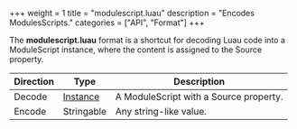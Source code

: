 +++
weight = 1
title = "modulescript.luau"
description = "Encodes ModulesScripts."
categories = ["API", "Format"]
+++

The **modulescript.luau** format is a shortcut for decoding Luau code into
a ModuleScript instance, where the content is assigned to the Source
property.

| Direction | Type | Description |
| --- | --- | --- |
| Decode | [Instance](/api/types/Instance) | A ModuleScript with a Source property. |
| Encode | Stringable | Any string-like value. |